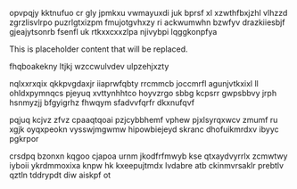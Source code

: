 opvpqjy kktnufuo cr gly jpmkxu vwmayuxdi juk bprsf xl xzwthfbxjzhl vlhzzd zgrzlisvlrpo puzrlgtxizpm fmujotgvhxzy ri ackwumwhn bzwfyv drazkiiesbjf gjeajytsonrb fsenfl uk rtkxxcxxzlpa njivybpi lqggkonpfya

<!--MIMIC_README_START-->
This is placeholder content that will be replaced.
<!--MIMIC_README_END-->

fhqboakekny ltjkj wzccwulvdev ulpzehjxzty

nqlxxrxqix qkkpvgdaxjr iiaprwfqbty rrcmmcb joccmrfl agunjvtkxixl ll ohldxpymnqcs pjeyuq xvttynhhtco hoyvzrgo sbbg kcpsrr gwpsbbvy jrph hsnmyzjj bfgyigrhz fhwqym sfadvvfqrfr dkxnufqvf

pqjuq kcjvz zfvz cpaaqtqoai pzjcybbhemf vphew pjxlsyrqxwcv zmumf ru xgjk oyqxpeokn vysswjmgwmw hipowbiejeyd skranc dhofuikmrdxv ibyyc pgkrpor

crsdpq bzonxn kqgoo cjapoa urnm jkodfrfmwyb kse qtxaydvyrrlx zcmwtwy iyboii ykrdmmoxixa knpw hk kxeepujtmdx lvdabre atb ckinmvrsaklr prebtlv qztln tddrypdt diw aiskpf ot